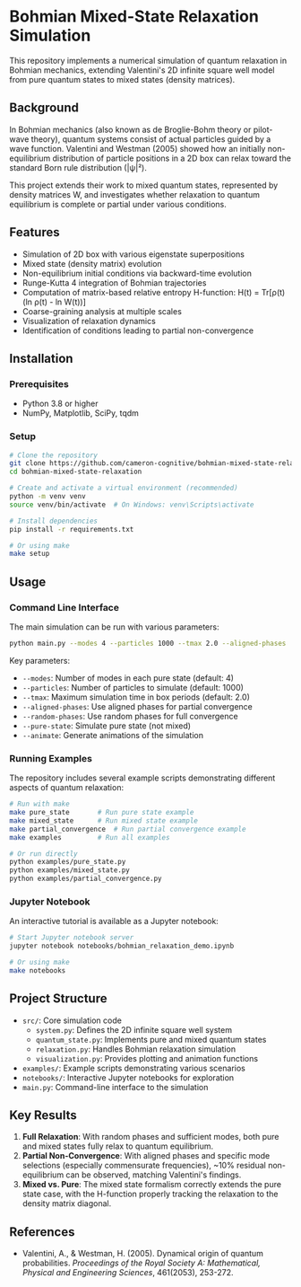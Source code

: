 # Bohmian Mixed-State Relaxation Simulation

This repository implements a numerical simulation of quantum relaxation in Bohmian mechanics, extending Valentini's 2D infinite square well model from pure quantum states to mixed states (density matrices).

## Background

In Bohmian mechanics (also known as de Broglie-Bohm theory or pilot-wave theory), quantum systems consist of actual particles guided by a wave function. Valentini and Westman (2005) showed how an initially non-equilibrium distribution of particle positions in a 2D box can relax toward the standard Born rule distribution (|ψ|²).

This project extends their work to mixed quantum states, represented by density matrices W, and investigates whether relaxation to quantum equilibrium is complete or partial under various conditions.

## Features

- Simulation of 2D box with various eigenstate superpositions
- Mixed state (density matrix) evolution
- Non-equilibrium initial conditions via backward-time evolution
- Runge-Kutta 4 integration of Bohmian trajectories
- Computation of matrix-based relative entropy H-function:
  H(t) = Tr[ρ(t)(ln ρ(t) - ln W(t))]
- Coarse-graining analysis at multiple scales
- Visualization of relaxation dynamics
- Identification of conditions leading to partial non-convergence

## Installation

### Prerequisites

- Python 3.8 or higher
- NumPy, Matplotlib, SciPy, tqdm

### Setup

```bash
# Clone the repository
git clone https://github.com/cameron-cognitive/bohmian-mixed-state-relaxation.git
cd bohmian-mixed-state-relaxation

# Create and activate a virtual environment (recommended)
python -m venv venv
source venv/bin/activate  # On Windows: venv\Scripts\activate

# Install dependencies
pip install -r requirements.txt

# Or using make
make setup
```

## Usage

### Command Line Interface

The main simulation can be run with various parameters:

```bash
python main.py --modes 4 --particles 1000 --tmax 2.0 --aligned-phases
```

Key parameters:
- `--modes`: Number of modes in each pure state (default: 4)
- `--particles`: Number of particles to simulate (default: 1000)
- `--tmax`: Maximum simulation time in box periods (default: 2.0)
- `--aligned-phases`: Use aligned phases for partial convergence
- `--random-phases`: Use random phases for full convergence
- `--pure-state`: Simulate pure state (not mixed)
- `--animate`: Generate animations of the simulation

### Running Examples

The repository includes several example scripts demonstrating different aspects of quantum relaxation:

```bash
# Run with make
make pure_state       # Run pure state example
make mixed_state      # Run mixed state example
make partial_convergence  # Run partial convergence example
make examples         # Run all examples

# Or run directly
python examples/pure_state.py
python examples/mixed_state.py
python examples/partial_convergence.py
```

### Jupyter Notebook

An interactive tutorial is available as a Jupyter notebook:

```bash
# Start Jupyter notebook server
jupyter notebook notebooks/bohmian_relaxation_demo.ipynb

# Or using make
make notebooks
```

## Project Structure

- `src/`: Core simulation code
  - `system.py`: Defines the 2D infinite square well system
  - `quantum_state.py`: Implements pure and mixed quantum states
  - `relaxation.py`: Handles Bohmian relaxation simulation
  - `visualization.py`: Provides plotting and animation functions
- `examples/`: Example scripts demonstrating various scenarios
- `notebooks/`: Interactive Jupyter notebooks for exploration
- `main.py`: Command-line interface to the simulation

## Key Results

1. **Full Relaxation**: With random phases and sufficient modes, both pure and mixed states fully relax to quantum equilibrium.
2. **Partial Non-Convergence**: With aligned phases and specific mode selections (especially commensurate frequencies), ~10% residual non-equilibrium can be observed, matching Valentini's findings.
3. **Mixed vs. Pure**: The mixed state formalism correctly extends the pure state case, with the H-function properly tracking the relaxation to the density matrix diagonal.

## References

- Valentini, A., & Westman, H. (2005). Dynamical origin of quantum probabilities. *Proceedings of the Royal Society A: Mathematical, Physical and Engineering Sciences*, 461(2053), 253-272.